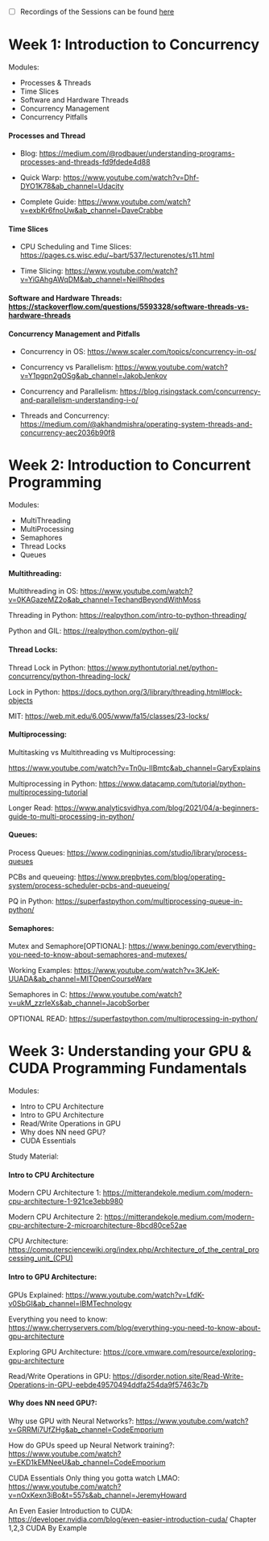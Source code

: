 - [ ] Recordings of the Sessions can be found [here](https://sites.google.com/cohere.com/c4ai-community/community-programs/birds)

# **Week 1: Introduction to Concurrency**

Modules:

- Processes & Threads
- Time Slices
- Software and Hardware Threads
- Concurrency Management
- Concurrency Pitfalls

#### Processes and Thread

- Blog: <https://medium.com/@rodbauer/understanding-programs-processes-and-threads-fd9fdede4d88>

- Quick Warp: <https://www.youtube.com/watch?v=Dhf-DYO1K78&ab_channel=Udacity>

- Complete Guide: <https://www.youtube.com/watch?v=exbKr6fnoUw&ab_channel=DaveCrabbe>

#### Time Slices

- CPU Scheduling and Time Slices: <https://pages.cs.wisc.edu/~bart/537/lecturenotes/s11.html>

- Time Slicing: <https://www.youtube.com/watch?v=YiGAhgAWqDM&ab_channel=NeilRhodes>

#### Software and Hardware Threads: <https://stackoverflow.com/questions/5593328/software-threads-vs-hardware-threads>

#### **Concurrency Management and Pitfalls**

- Concurrency in OS: <https://www.scaler.com/topics/concurrency-in-os/>
  
- Concurrency vs Parallelism: <https://www.youtube.com/watch?v=Y1pgpn2gOSg&ab_channel=JakobJenkov>

- Concurrency and Parallelism: <https://blog.risingstack.com/concurrency-and-parallelism-understanding-i-o/>

- Threads and Concurrency: <https://medium.com/@akhandmishra/operating-system-threads-and-concurrency-aec2036b90f8>

# **Week 2: Introduction to Concurrent Programming**

Modules:

- MultiThreading
- MultiProcessing
- Semaphores
- Thread Locks
- Queues

#### Multithreading:

Multithreading in OS: <https://www.youtube.com/watch?v=0KAGazeMZ2o&ab_channel=TechandBeyondWithMoss>

Threading in Python:
<https://realpython.com/intro-to-python-threading/>

Python and GIL: <https://realpython.com/python-gil/>

#### Thread Locks:

Thread Lock in Python: <https://www.pythontutorial.net/python-concurrency/python-threading-lock/>

Lock in Python: <https://docs.python.org/3/library/threading.html#lock-objects>

MIT: <https://web.mit.edu/6.005/www/fa15/classes/23-locks/>

#### Multiprocessing:

Multitasking vs Multithreading vs Multiprocessing:

<https://www.youtube.com/watch?v=Tn0u-IIBmtc&ab_channel=GaryExplains>

Multiprocessing in Python: <https://www.datacamp.com/tutorial/python-multiprocessing-tutorial>

Longer Read: <https://www.analyticsvidhya.com/blog/2021/04/a-beginners-guide-to-multi-processing-in-python/>

#### Queues:

Process Queues: <https://www.codingninjas.com/studio/library/process-queues>

PCBs and queueing: <https://www.prepbytes.com/blog/operating-system/process-scheduler-pcbs-and-queueing/>

PQ in Python: <https://superfastpython.com/multiprocessing-queue-in-python/>

#### Semaphores:

Mutex and Semaphore[OPTIONAL]: <https://www.beningo.com/everything-you-need-to-know-about-semaphores-and-mutexes/>

Working Examples: <https://www.youtube.com/watch?v=3KJeK-UUADA&ab_channel=MITOpenCourseWare>

Semaphores in C: <https://www.youtube.com/watch?v=ukM_zzrIeXs&ab_channel=JacobSorber>

OPTIONAL READ: <https://superfastpython.com/multiprocessing-in-python/>

# **Week 3: Understanding your GPU & CUDA Programming Fundamentals**

Modules:

- Intro to CPU Architecture
- Intro to GPU Architecture
- Read/Write Operations in GPU
- Why does NN need GPU?
- CUDA Essentials

Study Material:

#### Intro to CPU Architecture

Modern CPU Architecture 1: <https://mitterandekole.medium.com/modern-cpu-architecture-1-921ce3ebb980>

Modern CPU Architecture 2: <https://mitterandekole.medium.com/modern-cpu-architecture-2-microarchitecture-8bcd80ce52ae>

CPU Architecture: <https://computersciencewiki.org/index.php/Architecture_of_the_central_processing_unit_(CPU)>

#### Intro to GPU Architecture:

GPUs Explained: <https://www.youtube.com/watch?v=LfdK-v0SbGI&ab_channel=IBMTechnology>

Everything you need to know: <https://www.cherryservers.com/blog/everything-you-need-to-know-about-gpu-architecture>

Exploring GPU Architecture: <https://core.vmware.com/resource/exploring-gpu-architecture>

Read/Write Operations in GPU: <https://disorder.notion.site/Read-Write-Operations-in-GPU-eebde49570494ddfa254da9f57463c7b>

#### Why does NN need GPU?:

Why use GPU with Neural Networks?: <https://www.youtube.com/watch?v=GRRMi7UfZHg&ab_channel=CodeEmporium>

How do GPUs speed up Neural Network training?: <https://www.youtube.com/watch?v=EKD1kEMNeeU&ab_channel=CodeEmporium>

CUDA Essentials
Only thing you gotta watch LMAO: <https://www.youtube.com/watch?v=nOxKexn3iBo&t=557s&ab_channel=JeremyHoward>

An Even Easier Introduction to CUDA: <https://developer.nvidia.com/blog/even-easier-introduction-cuda/>
Chapter 1,2,3 CUDA By Example
